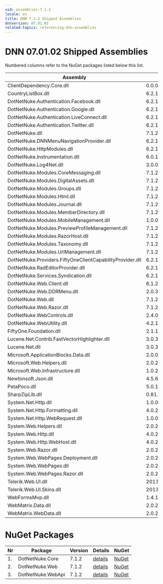 ```yaml
---
uid: assemblies-7.1.2
locale: en
title: DNN 7.1.2 Shipped Assemblies
dnnversion: 07.01.02
related-topics: referencing-dnn-assemblies
---
```


# DNN 07.01.02 Shipped Assemblies

Numbered columns refer to the NuGet packages listed below this list.

|**Assembly**|**Version**|#1|#2|#3|
|---|---|---|---|---|
|ClientDependency.Core.dll|0.0.0.0| | | |
|CountryListBox.dll|6.2.1.11| | | |
|DotNetNuke.Authentication.Facebook.dll|6.2.1.11| | | |
|DotNetNuke.Authentication.Google.dll|6.2.1.11| | | |
|DotNetNuke.Authentication.LiveConnect.dll|6.2.1.11| | | |
|DotNetNuke.Authentication.Twitter.dll|6.2.1.11| | | |
|DotNetNuke.dll|7.1.2.356|1| | |
|DotNetNuke.DNNMenuNavigationProvider.dll|6.2.1.11| | | |
|DotNetNuke.HttpModules.dll|6.2.1.11| | | |
|DotNetNuke.Instrumentation.dll|6.0.1.0| | | |
|DotNetNuke.Log4Net.dll|3.0.0.0| | | |
|DotNetNuke.Modules.CoreMessaging.dll|7.1.2.356| | | |
|DotNetNuke.Modules.DigitalAssets.dll|7.1.2.356| | | |
|DotNetNuke.Modules.Groups.dll|7.1.2.356| | | |
|DotNetNuke.Modules.Html.dll|7.1.2.356| | | |
|DotNetNuke.Modules.Journal.dll|7.1.2.356| | | |
|DotNetNuke.Modules.MemberDirectory.dll|7.1.2.356| | | |
|DotNetNuke.Modules.MobileManagement.dll|1.0.0.0| | | |
|DotNetNuke.Modules.PreviewProfileManagement.dll|7.1.2.356| | | |
|DotNetNuke.Modules.RazorHost.dll|7.1.2.356| | | |
|DotNetNuke.Modules.Taxonomy.dll|7.1.2.356| | | |
|DotNetNuke.Modules.UrlManagement.dll|7.1.2.356| | | |
|DotNetNuke.Providers.FiftyOneClientCapabilityProvider.dll|6.2.1.11| | | |
|DotNetNuke.RadEditorProvider.dll|6.2.1.11| | | |
|DotNetNuke.Services.Syndication.dll|6.2.1.11| | | |
|DotNetNuke.Web.Client.dll|6.1.2.0| | | |
|DotNetNuke.Web.DDRMenu.dll|2.0.3.0| | | |
|DotNetNuke.Web.dll|7.1.2.356| |2|3|
|DotNetNuke.Web.Razor.dll|7.1.2.356| | | |
|DotNetNuke.WebControls.dll|2.4.0.598| | | |
|DotNetNuke.WebUtility.dll|4.2.1.783| |2| |
|FiftyOne.Foundation.dll|2.1.15.1| | | |
|Lucene.Net.Contrib.FastVectorHighlighter.dll|3.0.3| | | |
|Lucene.Net.dll|3.0.3.0| | | |
|Microsoft.ApplicationBlocks.Data.dll|2.0.0.0|1| | |
|Microsoft.Web.Helpers.dll|2.0.20710.0| | | |
|Microsoft.Web.Infrastructure.dll|1.0.20105.407| | | |
|Newtonsoft.Json.dll|4.5.6.14930| | |3|
|PetaPoco.dll|5.0.1.17400| | | |
|SharpZipLib.dll|0.81.0.1407| | | |
|System.Net.Http.dll|1.0.0.0| | |3|
|System.Net.Http.Formatting.dll|4.0.20710.0| | |3|
|System.Net.Http.WebRequest.dll|1.0.0.0| | |3|
|System.Web.Helpers.dll|2.0.20126.16343| | | |
|System.Web.Http.dll|4.0.20710.0| | | |
|System.Web.Http.WebHost.dll|4.0.20710.0| | | |
|System.Web.Razor.dll|2.0.20126.16343| | | |
|System.Web.WebPages.Deployment.dll|2.0.20710.0| | | |
|System.Web.WebPages.dll|2.0.20710.0| | | |
|System.Web.WebPages.Razor.dll|2.0.20126.16343| | | |
|Telerik.Web.UI.dll|2013.2.717.40| |2| |
|Telerik.Web.UI.Skins.dll|2013.2.717.40| | | |
|WebFormsMvp.dll|1.4.1.0| | | |
|WebMatrix.Data.dll|2.0.20126.16343| | | |
|WebMatrix.WebData.dll|2.0.20126.16343| | | |

# NuGet Packages

|**Nr**|**Package**|**Version**|Details|NuGet|
|---|---|---|---|---|
|1.|DotNetNuke.Core|7.1.2|[details](xref:nuget-DotNetNuke.Core-7.1.2)|[NuGet](https://www.nuget.org/packages/DotNetNuke.Core/7.1.2)|
|2.|DotNetNuke.Web|7.1.2|[details](xref:nuget-DotNetNuke.Web-7.1.2)|[NuGet](https://www.nuget.org/packages/DotNetNuke.Web/7.1.2)|
|3.|DotNetNuke.WebApi|7.1.2|[details](xref:nuget-DotNetNuke.WebApi-7.1.2)|[NuGet](https://www.nuget.org/packages/DotNetNuke.WebApi/7.1.2)|


